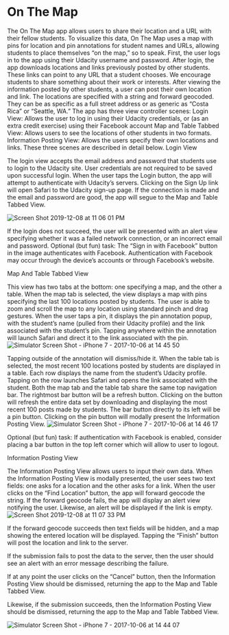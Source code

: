 # On The Map

The On The Map app allows users to share their location and a URL with their fellow students. To visualize this data, On The Map uses a map with pins for location and pin annotations for student names and URLs, allowing students to place themselves “on the map,” so to speak. 
First, the user logs in to the app using their Udacity username and password. After login, the app downloads locations and links previously posted by other students. These links can point to any URL that a student chooses. We encourage students to share something about their work or interests.
After viewing the information posted by other students, a user can post their own location and link. The locations are specified with a string and forward geocoded. They can be as specific as a full street address or as generic as “Costa Rica” or “Seattle, WA.”
The app has three view controller scenes:
Login View: Allows the user to log in using their Udacity credentials, or (as an extra credit exercise) using their Facebook account
Map and Table Tabbed View: Allows users to see the locations of other students in two formats.  
Information Posting View: Allows the users specify their own locations and links.
These three scenes are described in detail below.
Login View

The login view accepts the email address and password that students use to login to the Udacity site. User credentials are not required to be saved upon successful login.
When the user taps the Login button, the app will attempt to authenticate with Udacity’s servers.
Clicking on the Sign Up link will open Safari to the Udacity sign-up page.
If the connection is made and the email and password are good, the app will segue to the Map and Table Tabbed View.

![Screen Shot 2019-12-08 at 11 06 01 PM](https://user-images.githubusercontent.com/46827335/70396199-61734f80-1a0f-11ea-8da0-6c3a97f4a20f.png)

If the login does not succeed, the user will be presented with an alert view specifying whether it was a failed network connection, or an incorrect email and password.
Optional (but fun) task: The “Sign in with Facebook” button in the image authenticates with Facebook. Authentication with Facebook may occur through the device’s accounts or through Facebook’s website.


Map And Table Tabbed View

This view has two tabs at the bottom: one specifying a map, and the other a table.
When the map tab is selected, the view displays a map with pins specifying the last 100 locations posted by students.
The user is able to zoom and scroll the map to any location using standard pinch and drag gestures.
When the user taps a pin, it displays the pin annotation popup, with the student’s name (pulled from their Udacity profile) and the link associated with the student’s pin.
Tapping anywhere within the annotation will launch Safari and direct it to the link associated with the pin.
![Simulator Screen Shot - iPhone 7 - 2017-10-06 at 14 45 50](https://user-images.githubusercontent.com/46827335/70396295-2faeb880-1a10-11ea-901b-b8306fd174a6.png)

Tapping outside of the annotation will dismiss/hide it.
When the table tab is selected, the most recent 100 locations posted by students are displayed in a table. Each row displays the name from the student’s Udacity profile. Tapping on the row launches Safari and opens the link associated with the student.
Both the map tab and the table tab share the same top navigation bar.
The rightmost bar button will be a refresh button. Clicking on the button will refresh the entire data set by downloading and displaying the most recent 100 posts made by students.
The bar button directly to its left will be a pin button. Clicking on the pin button will modally present the Information Posting View.
![Simulator Screen Shot - iPhone 7 - 2017-10-06 at 14 46 17](https://user-images.githubusercontent.com/46827335/70396299-35a49980-1a10-11ea-8f74-7a4e63d0b4c6.png)

Optional (but fun) task: If authentication with Facebook is enabled, consider placing a bar button in the top left corner which will allow to user to logout.




Information Posting View

The Information Posting View allows users to input their own data.
When the Information Posting View is modally presented, the user sees two text fields: one asks for a location and the other asks for a link.
When the user clicks on the “Find Location” button, the app will forward geocode the string. If the forward geocode fails, the app will display an alert view notifying the user. Likewise, an alert will be displayed if the link is empty.
![Screen Shot 2019-12-08 at 11 07 33 PM](https://user-images.githubusercontent.com/46827335/70396221-941d4800-1a0f-11ea-9679-5414d47f46c0.png)

If the forward geocode succeeds then text fields will be hidden, and a map showing the entered location will be displayed. Tapping the “Finish” button will post the location and link to the server.


If the submission fails to post the data to the server, then the user should see an alert with an error message describing the failure.


If at any point the user clicks on the “Cancel” button, then the Information Posting View should be dismissed, returning the app to the Map and Table Tabbed View.

Likewise, if the submission succeeds, then the Information Posting View should be dismissed, returning the app to the Map and Table Tabbed View.

![Simulator Screen Shot - iPhone 7 - 2017-10-06 at 14 44 07](https://user-images.githubusercontent.com/46827335/70396303-39382080-1a10-11ea-9e63-1c09cf421be7.png)
